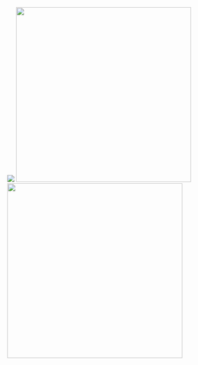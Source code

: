 <img src="https://capsule-render.vercel.app/api?type=egg&color=auto&height=300&section=header&text=😄&fontSize=50" />

<img width="400" src="https://github-readme-stats.vercel.app/api?username=EndEkddl"> 
<img width="400" src="http://mazassumnida.wtf/api/pastel/generate_badge?boj=lovenody">  
<!--
**EndEkddl/EndEkddl** is a ✨ _special_ ✨ repository because its `README.md` (this file) appears on your GitHub profile.

Here are some ideas to get you started:

- 🔭 I’m currently working on ...
- 🌱 I’m currently learning ...
- 👯 I’m looking to collaborate on ...
- 🤔 I’m looking for help with ...
- 💬 Ask me about ...
- 📫 How to reach me: ...
- 😄 Pronouns: ...
- ⚡ Fun fact: ...
-->


<!--
**EndEkddl/EndEkddl** is a ✨ _special_ ✨ repository because its `README.md` (this file) appears on your GitHub profile.

Here are some ideas to get you started:

- 🔭 I’m currently working on ...
- 🌱 I’m currently learning ...
- 👯 I’m looking to collaborate on ...
- 🤔 I’m looking for help with ...
- 💬 Ask me about ...
- 📫 How to reach me: ...
- 😄 Pronouns: ...
- ⚡ Fun fact: ...
-->
